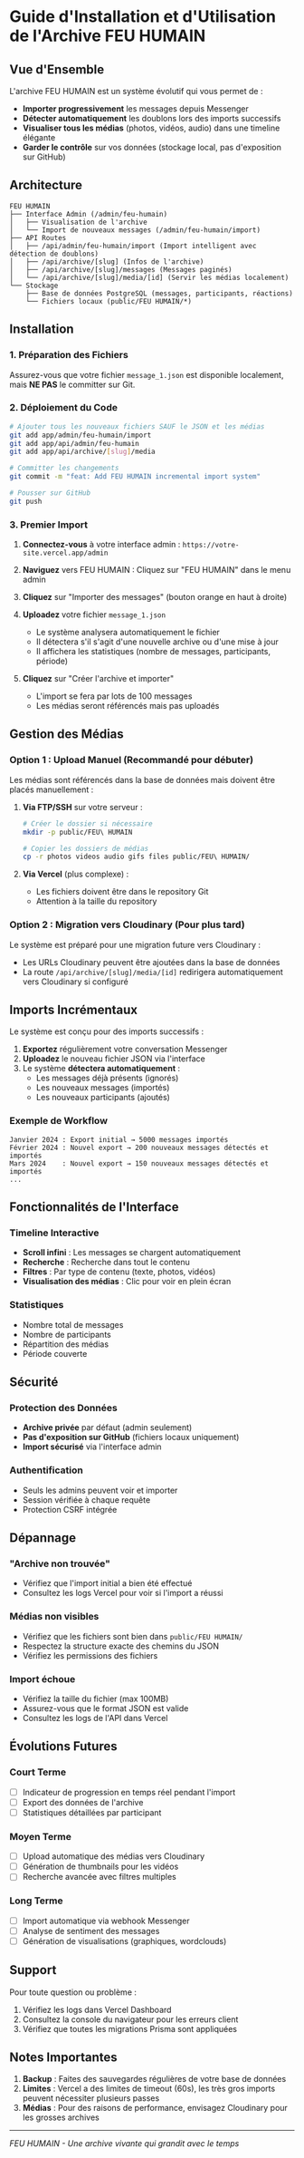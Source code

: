 # Guide d'Installation et d'Utilisation de l'Archive FEU HUMAIN

## Vue d'Ensemble

L'archive FEU HUMAIN est un système évolutif qui vous permet de :

- **Importer progressivement** les messages depuis Messenger
- **Détecter automatiquement** les doublons lors des imports successifs
- **Visualiser tous les médias** (photos, vidéos, audio) dans une timeline élégante
- **Garder le contrôle** sur vos données (stockage local, pas d'exposition sur GitHub)

## Architecture

```
FEU HUMAIN
├── Interface Admin (/admin/feu-humain)
│   ├── Visualisation de l'archive
│   └── Import de nouveaux messages (/admin/feu-humain/import)
├── API Routes
│   ├── /api/admin/feu-humain/import (Import intelligent avec détection de doublons)
│   ├── /api/archive/[slug] (Infos de l'archive)
│   ├── /api/archive/[slug]/messages (Messages paginés)
│   └── /api/archive/[slug]/media/[id] (Servir les médias localement)
└── Stockage
    ├── Base de données PostgreSQL (messages, participants, réactions)
    └── Fichiers locaux (public/FEU HUMAIN/*)
```

## Installation

### 1. Préparation des Fichiers

Assurez-vous que votre fichier `message_1.json` est disponible localement, mais **NE PAS** le committer sur Git.

### 2. Déploiement du Code

```bash
# Ajouter tous les nouveaux fichiers SAUF le JSON et les médias
git add app/admin/feu-humain/import
git add app/api/admin/feu-humain
git add app/api/archive/[slug]/media

# Committer les changements
git commit -m "feat: Add FEU HUMAIN incremental import system"

# Pousser sur GitHub
git push
```

### 3. Premier Import

1. **Connectez-vous** à votre interface admin : `https://votre-site.vercel.app/admin`

2. **Naviguez** vers FEU HUMAIN : Cliquez sur "FEU HUMAIN" dans le menu admin

3. **Cliquez** sur "Importer des messages" (bouton orange en haut à droite)

4. **Uploadez** votre fichier `message_1.json`
   - Le système analysera automatiquement le fichier
   - Il détectera s'il s'agit d'une nouvelle archive ou d'une mise à jour
   - Il affichera les statistiques (nombre de messages, participants, période)

5. **Cliquez** sur "Créer l'archive et importer"
   - L'import se fera par lots de 100 messages
   - Les médias seront référencés mais pas uploadés

## Gestion des Médias

### Option 1 : Upload Manuel (Recommandé pour débuter)

Les médias sont référencés dans la base de données mais doivent être placés manuellement :

1. **Via FTP/SSH** sur votre serveur :

   ```bash
   # Créer le dossier si nécessaire
   mkdir -p public/FEU\ HUMAIN

   # Copier les dossiers de médias
   cp -r photos videos audio gifs files public/FEU\ HUMAIN/
   ```

2. **Via Vercel** (plus complexe) :
   - Les fichiers doivent être dans le repository Git
   - Attention à la taille du repository

### Option 2 : Migration vers Cloudinary (Pour plus tard)

Le système est préparé pour une migration future vers Cloudinary :

- Les URLs Cloudinary peuvent être ajoutées dans la base de données
- La route `/api/archive/[slug]/media/[id]` redirigera automatiquement vers Cloudinary si configuré

## Imports Incrémentaux

Le système est conçu pour des imports successifs :

1. **Exportez** régulièrement votre conversation Messenger
2. **Uploadez** le nouveau fichier JSON via l'interface
3. Le système **détectera automatiquement** :
   - Les messages déjà présents (ignorés)
   - Les nouveaux messages (importés)
   - Les nouveaux participants (ajoutés)

### Exemple de Workflow

```
Janvier 2024 : Export initial → 5000 messages importés
Février 2024 : Nouvel export → 200 nouveaux messages détectés et importés
Mars 2024    : Nouvel export → 150 nouveaux messages détectés et importés
...
```

## Fonctionnalités de l'Interface

### Timeline Interactive

- **Scroll infini** : Les messages se chargent automatiquement
- **Recherche** : Recherche dans tout le contenu
- **Filtres** : Par type de contenu (texte, photos, vidéos)
- **Visualisation des médias** : Clic pour voir en plein écran

### Statistiques

- Nombre total de messages
- Nombre de participants
- Répartition des médias
- Période couverte

## Sécurité

### Protection des Données

- **Archive privée** par défaut (admin seulement)
- **Pas d'exposition sur GitHub** (fichiers locaux uniquement)
- **Import sécurisé** via l'interface admin

### Authentification

- Seuls les admins peuvent voir et importer
- Session vérifiée à chaque requête
- Protection CSRF intégrée

## Dépannage

### "Archive non trouvée"

- Vérifiez que l'import initial a bien été effectué
- Consultez les logs Vercel pour voir si l'import a réussi

### Médias non visibles

- Vérifiez que les fichiers sont bien dans `public/FEU HUMAIN/`
- Respectez la structure exacte des chemins du JSON
- Vérifiez les permissions des fichiers

### Import échoue

- Vérifiez la taille du fichier (max 100MB)
- Assurez-vous que le format JSON est valide
- Consultez les logs de l'API dans Vercel

## Évolutions Futures

### Court Terme

- [ ] Indicateur de progression en temps réel pendant l'import
- [ ] Export des données de l'archive
- [ ] Statistiques détaillées par participant

### Moyen Terme

- [ ] Upload automatique des médias vers Cloudinary
- [ ] Génération de thumbnails pour les vidéos
- [ ] Recherche avancée avec filtres multiples

### Long Terme

- [ ] Import automatique via webhook Messenger
- [ ] Analyse de sentiment des messages
- [ ] Génération de visualisations (graphiques, wordclouds)

## Support

Pour toute question ou problème :

1. Vérifiez les logs dans Vercel Dashboard
2. Consultez la console du navigateur pour les erreurs client
3. Vérifiez que toutes les migrations Prisma sont appliquées

## Notes Importantes

1. **Backup** : Faites des sauvegardes régulières de votre base de données
2. **Limites** : Vercel a des limites de timeout (60s), les très gros imports peuvent nécessiter plusieurs passes
3. **Médias** : Pour des raisons de performance, envisagez Cloudinary pour les grosses archives

---

_FEU HUMAIN - Une archive vivante qui grandit avec le temps_
